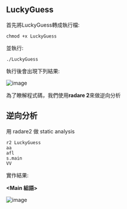 ## LuckyGuess
首先將LuckyGuess轉成執行檔:
```
chmod +x LuckyGuess
```
並執行:
```
./LuckyGuess
```

執行後會出現下列結果:

![image](https://user-images.githubusercontent.com/22366572/138750903-aa6849b2-248e-4cb5-af2a-e42750777406.png)


為了瞭解程式碼，我們使用**radare 2**來做逆向分析
## 逆向分析
用 radare2 做 static analysis
```
r2 LuckyGuess
aa
afl
s.main
VV
```
實作結果:

**<Main 組語>**

![image](https://user-images.githubusercontent.com/22366572/138873761-a4bbaaa4-f8e0-4184-a546-1eae64d5b3d6.png)

